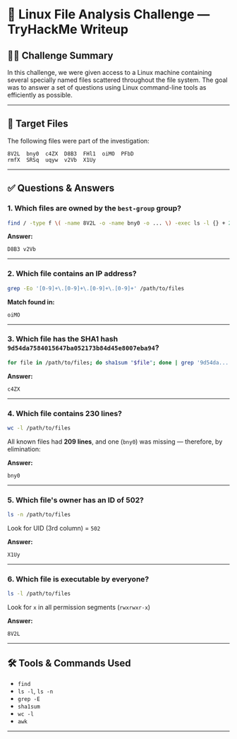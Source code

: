 # 🐧 Linux File Analysis Challenge — TryHackMe Writeup

## 🧙‍♂️ Challenge Summary

In this challenge, we were given access to a Linux machine containing several specially named files scattered throughout the file system. The goal was to answer a set of questions using Linux command-line tools as efficiently as possible.

---

## 🔎 Target Files

The following files were part of the investigation:

```
8V2L  bny0  c4ZX  D8B3  FHl1  oiMO  PFbD  
rmfX  SRSq  uqyw  v2Vb  X1Uy
```

---

## ✅ Questions & Answers

### 1. **Which files are owned by the `best-group` group?**

```bash
find / -type f \( -name 8V2L -o -name bny0 -o ... \) -exec ls -l {} + 2>/dev/null
```

**Answer:**

```
D8B3 v2Vb
```

---

### 2. **Which file contains an IP address?**

```bash
grep -Eo '[0-9]+\.[0-9]+\.[0-9]+\.[0-9]+' /path/to/files
```

**Match found in:**

```
oiMO
```

---

### 3. **Which file has the SHA1 hash `9d54da7584015647ba052173b84d45e8007eba94`?**

```bash
for file in /path/to/files; do sha1sum "$file"; done | grep '9d54da...'
```

**Answer:**

```
c4ZX
```

---

### 4. **Which file contains 230 lines?**

```bash
wc -l /path/to/files
```

All known files had **209 lines**, and one (`bny0`) was missing — therefore, by elimination:

**Answer:**

```
bny0
```

---

### 5. **Which file's owner has an ID of 502?**

```bash
ls -n /path/to/files
```

Look for UID (3rd column) = `502`

**Answer:**

```
X1Uy
```

---

### 6. **Which file is executable by everyone?**

```bash
ls -l /path/to/files
```

Look for `x` in all permission segments (`rwxrwxr-x`)

**Answer:**

```
8V2L
```

---

## 🛠 Tools & Commands Used

* `find`
* `ls -l`, `ls -n`
* `grep -E`
* `sha1sum`
* `wc -l`
* `awk`

---

